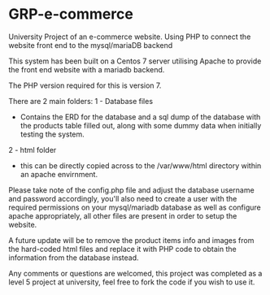 # GRP-e-commerce
University Project of an e-commerce website.  Using PHP to connect the website front end to the mysql/mariaDB backend

This system has been built on a Centos 7 server utilising Apache to provide the front end website with a mariadb backend.

The PHP version required for this is version 7.

There are 2 main folders:
1 - Database files
  - Contains the ERD for the database and a sql dump of the database with the products table filled out, along with some dummy data when initially testing the system.
  
2 - html folder
  - this can be directly copied across to the /var/www/html directory within an apache envirnment.
  
  Please take note of the config.php file and adjust the database username and password accordingly, you'll also need to create a user with the required permissions on your mysql/mariadb database as well as configure apache appropriately, all other files are present in order to setup the website.
  
  A future update will be to remove the product items info and images from the hard-coded html files and replace it with PHP code to obtain the information from the database instead.
  
  Any comments or questions are welcomed, this project was completed as a level 5 project at university, feel free to fork the code if you wish to use it.
